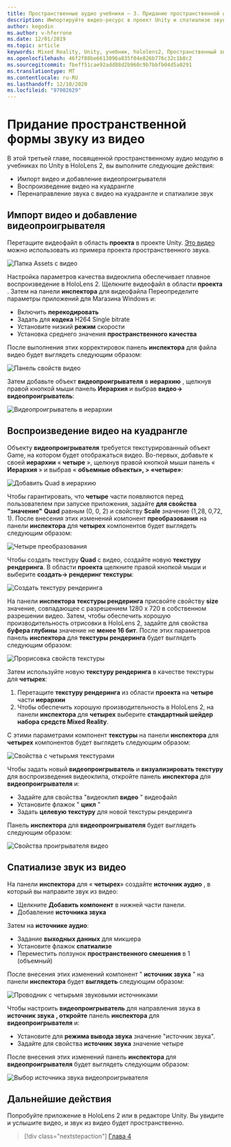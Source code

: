 ```yaml
---
title: Пространственные аудио учебники — 3. Придание пространственной формы звуку из видео
description: Импортируйте видео-ресурс в проект Unity и спатиализе звук из видео.
author: kegodin
ms.author: v-hferrone
ms.date: 12/01/2019
ms.topic: article
keywords: Mixed Reality, Unity, учебник, hololens2, Пространственный звук, МРТК, набор средств для смешанной реальности, UWP, Windows 10, ХРТФ, функция передачи, связанная с HEAD, переглагол, Microsoft Спатиализер, импорт видео, проигрыватель видео
ms.openlocfilehash: 46f2f88be6613096a835f04e826b776c32c1b8c2
ms.sourcegitcommit: fbeff51cae92add88d2b960c9b7bbfb04d5a0291
ms.translationtype: MT
ms.contentlocale: ru-RU
ms.lasthandoff: 12/10/2020
ms.locfileid: "97002629"
---
```

# <a name="spatializing-audio-from-a-video"></a>Придание пространственной формы звуку из видео
В этой третьей главе, посвященной пространственному аудио модулю в учебниках по Unity в HoloLens 2, вы выполните следующие действия:
* Импорт видео и добавление видеопроигрывателя
* Воспроизведение видео на куадрангле
* Перенаправление звука с видео на куадрангле и спатиализе звук

## <a name="import-a-video-and-add-a-video-player"></a>Импорт видео и добавление видеопроигрывателя

Перетащите видеофайл в область **проекта** в проекте Unity. [Это видео](https://github.com/microsoft/spatialaudio-unity/blob/develop/Samples/MicrosoftSpatializerSample/Assets/Microsoft%20HoloLens%20-%20Spatial%20Sound-PTPvx7mDon4.mp4?raw=true) можно использовать из примера проекта пространственного звука.

![Папка Assets с видео](images/spatial-audio/assets-folder-with-video.png)

Настройка параметров качества видеоклипа обеспечивает плавное воспроизведение в HoloLens 2. Щелкните видеофайл в области **проекта** . Затем на панели **инспектора** для видеофайла Переопределите параметры приложений для Магазина Windows и:
* Включить **перекодировать**
* Задать для **кодека** H264 Single bitrate
* Установите низкий **режим** скорости
* Установка среднего значения **пространственного качества**

После выполнения этих корректировок панель **инспектора** для файла видео будет выглядеть следующим образом:

![Панель свойств видео](images/spatial-audio/video-property-pane.png)

Затем добавьте объект **видеопроигрывателя** в **иерархию** , щелкнув правой кнопкой мыши панель **Иерархия** и выбрав **видео-> видеопроигрыватель**:

![Видеопроигрыватель в иерархии](images/spatial-audio/video-player-in-hierarchy.png)

## <a name="play-video-onto-a-quadrangle"></a>Воспроизведение видео на куадрангле
Объекту **видеопроигрывателя** требуется текстурированный объект Game, на котором будет отображаться видео. Во-первых, добавьте к своей **иерархии** « **четыре** », щелкнув правой кнопкой мыши панель « **Иерархия** » и выбрав « **объемные объекты», > «четыре»**:

![Добавить Quad в иерархию](images/spatial-audio/add-quad-to-hierarchy.png)

Чтобы гарантировать, что **четыре** части появляются перед пользователем при запуске приложения, задайте **для свойства "значение"** **Quad** равным (0, 0, 2) и свойству **Scale** значение (1,28, 0,72, 1). После внесения этих изменений компонент **преобразования** на панели **инспектора** для **четырех** компонентов будет выглядеть следующим образом:

![Четыре преобразования](images/spatial-audio/quad-transform.png)

Чтобы создать текстуру **Quad** с видео, создайте новую **текстуру рендеринга**. В области **проекта** щелкните правой кнопкой мыши и выберите **создать-> рендеринг текстуры**:

![Создать текстуру рендеринга](images/spatial-audio/create-render-texture.png)

На панели **инспектора** **текстуры рендеринга** присвойте свойству **size** значение, совпадающее с разрешением 1280 x 720 в собственном разрешении видео. Затем, чтобы обеспечить хорошую производительность отрисовки в HoloLens 2, задайте для свойства **буфера глубины** значение не **менее 16 бит**. После этих параметров панель **инспектора** для **текстуры рендеринга** будет выглядеть следующим образом:

![Прорисовка свойств текстуры](images/spatial-audio/render-texture-properties.png)

Затем используйте новую **текстуру рендеринга** в качестве текстуры для **четырех**:
1. Перетащите **текстуру рендеринга** из области **проекта** на **четыре** части **иерархии**
2. Чтобы обеспечить хорошую производительность в HoloLens 2, на панели **инспектора** для **четырех** выберите **стандартный шейдер набора средств Mixed Reality**.

С этими параметрами компонент **текстуры** на панели **инспектора** для **четырех** компонентов будет выглядеть следующим образом:

![Свойства с четырьмя текстурами](images/spatial-audio/quad-texture-properties.png)

Чтобы задать новый **видеопроигрыватель** и **визуализировать текстуру** для воспроизведения видеоклипа, откройте панель **инспектора** для **видеопроигрывателя** и:
* Задайте для свойства "видеоклип **видео** " видеофайл
* Установите флажок " **цикл** "
* Задать **целевую текстуру** для новой текстуры рендеринга

Панель **инспектора** для **видеопроигрывателя** будет выглядеть следующим образом:

![Свойства проигрывателя видео](images/spatial-audio/video-player-properties.png)

## <a name="spatialize-the-audio-from-the-video"></a>Спатиализе звук из видео
На панели **инспектора** для « **четырех**» создайте **источник аудио** , в который вы направите звук из видео:
* Щелкните **Добавить компонент** в нижней части панели.
* Добавление **источника звука**

Затем на **источнике аудио**:
* Задание **выходных данных** для микшера
* Установите флажок **спатиализе**
* Переместить ползунок **пространственного смешения** в 1 (объемный)

После внесения этих изменений компонент " **источник звука** " на панели **инспектора** будет **выглядеть** следующим образом:

![Проводник с четырьмя звуковыми источниками](images/spatial-audio/quad-audio-source-inspector.png)

Чтобы настроить **видеопроигрыватель** для направления звука в **источник звука** **, откройте** панель **инспектора** для **видеопроигрывателя** и:
* Установите для **режима вывода звука** значение "источник звука".
* Задайте для свойства **источник звука** значение четыре

После внесения этих изменений панель **инспектора** для **видеопроигрывателя** будет выглядеть следующим образом:

![Выбор источника звука видеопроигрывателя](images/spatial-audio/video-player-set-audio-source.png)

## <a name="next-steps"></a>Дальнейшие действия
Попробуйте приложение в HoloLens 2 или в редакторе Unity. Вы увидите и услышите видео, и звук из видео будет пространственно.

> [!div class="nextstepaction"]
> [Глава 4](unity-spatial-audio-ch4.md) 

